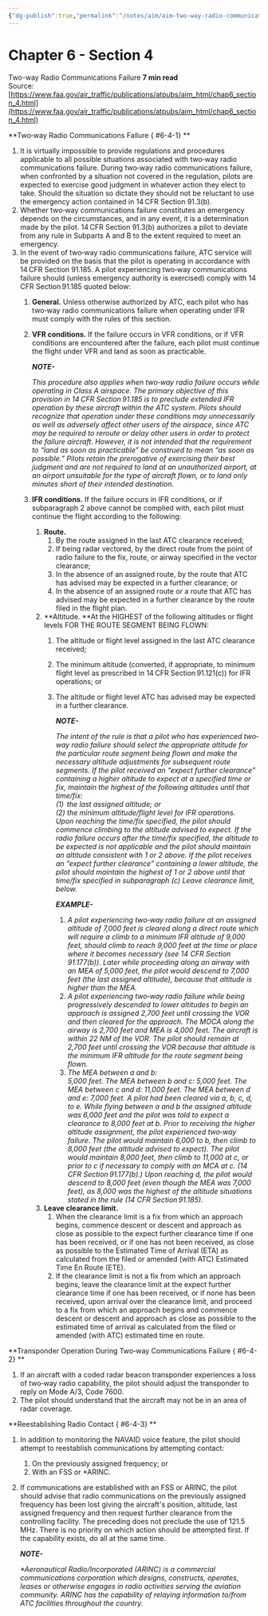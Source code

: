 ```yaml
---
{"dg-publish":true,"permalink":"/notes/aim/aim-two-way-radio-communications-failure/","title":"Two-way Radio Communications Failure"}
---
```



# Chapter 6 - Section 4
Two-way Radio Communications Failure
**7 min read**  
Source: [https://www.faa.gov/air_traffic/publications/atpubs/aim_html/chap6_section_4.html](https://www.faa.gov/air_traffic/publications/atpubs/aim_html/chap6_section_4.html)

<div>

**Two‐way Radio Communications Failure
{ #6-4-1}
**

1.  It is virtually impossible to provide regulations and procedures applicable to all possible situations associated with two‐way radio communications failure. During two‐way radio communications failure, when confronted by a situation not covered in the regulation, pilots are expected to exercise good judgment in whatever action they elect to take. Should the situation so dictate they should not be reluctant to use the emergency action contained in 14 CFR Section 91.3(b).
2.  Whether two‐way communications failure constitutes an emergency depends on the circumstances, and in any event, it is a determination made by the pilot. 14 CFR Section 91.3(b) authorizes a pilot to deviate from any rule in Subparts A and B to the extent required to meet an emergency.
3.  In the event of two‐way radio communications failure, ATC service will be provided on the basis that the pilot is operating in accordance with 14 CFR Section 91.185. A pilot experiencing two‐way communications failure should (unless emergency authority is exercised) comply with 14 CFR Section 91.185 quoted below:
    1.  **General.** Unless otherwise authorized by ATC, each pilot who has two‐way radio communications failure when operating under IFR must comply with the rules of this section.
    2.  **VFR conditions.** If the failure occurs in VFR conditions, or if VFR conditions are encountered after the failure, each pilot must continue the flight under VFR and land as soon as practicable.
        <div>

        <em>**NOTE-**</em>

        <em>This procedure also applies when two‐way radio failure occurs while operating in Class A airspace. The primary objective of this provision in 14 CFR Section 91.185 is to preclude extended IFR operation by these aircraft within the ATC system. Pilots should recognize that operation under these conditions may unnecessarily as well as adversely affect other users of the airspace, since ATC may be required to reroute or delay other users in order to protect the failure aircraft. However, it is not intended that the requirement to “land as soon as practicable” be construed to mean “as soon as possible.” Pilots retain the prerogative of exercising their best judgment and are not required to land at an unauthorized airport, at an airport unsuitable for the type of aircraft flown, or to land only minutes short of their intended destination.</em>

        </div>
    3.  **IFR conditions.** If the failure occurs in IFR conditions, or if subparagraph 2 above cannot be complied with, each pilot must continue the flight according to the following:
        1.  **Route.**
            1.  By the route assigned in the last ATC clearance received;
            2.  If being radar vectored, by the direct route from the point of radio failure to the fix, route, or airway specified in the vector clearance;
            3.  In the absence of an assigned route, by the route that ATC has advised may be expected in a further clearance; or
            4.  In the absence of an assigned route or a route that ATC has advised may be expected in a further clearance by the route filed in the flight plan.
        2.  **Altitude.<em> </em>**At the HIGHEST of the following altitudes or flight levels FOR THE ROUTE SEGMENT BEING FLOWN:
            1.  The altitude or flight level assigned in the last ATC clearance received;
            2.  The minimum altitude (converted, if appropriate, to minimum flight level as prescribed in 14 CFR Section 91.121(c)) for IFR operations; or
            3.  The altitude or flight level ATC has advised may be expected in a further clearance.
                <div>

                <em>**NOTE-**</em>

                <em>The intent of the rule is that a pilot who has experienced two‐way radio failure should select the appropriate altitude for the particular route segment being flown and make the necessary altitude adjustments for subsequent route segments. If the pilot received an “expect further clearance” containing a higher altitude to expect at a specified time or fix, maintain the highest of the following altitudes until that time/fix:  
                (1)  the last assigned altitude; or  
                (2) the minimum altitude/flight level for IFR operations.  
                Upon reaching the time/fix specified, the pilot should commence climbing to the altitude advised to expect. If the radio failure occurs after the time/fix specified, the altitude to be expected is not applicable and the pilot should maintain an altitude consistent with 1 or 2 above. If the pilot receives an “expect further clearance” containing a lower altitude, the pilot should maintain the highest of 1 or 2 above until that time/fix specified in subparagraph (c) Leave clearance limit, below.</em>

                </div>

                <div>

                <em>**EXAMPLE-**</em>

                1.  <em>A pilot experiencing two‐way radio failure at an assigned altitude of 7,000 feet is cleared along a direct route which will require a climb to a minimum IFR altitude of 9,000 feet, should climb to reach 9,000 feet at the time or place where it becomes necessary (see 14 CFR Section 91.177(b)). Later while proceeding along an airway with an MEA of 5,000 feet, the pilot would descend to 7,000 feet (the last assigned altitude), because that altitude is higher than the MEA.</em>
                2.  <em>A pilot experiencing two‐way radio failure while being progressively descended to lower altitudes to begin an approach is assigned 2,700 feet until crossing the VOR and then cleared for the approach. The MOCA along the airway is 2,700 feet and MEA is 4,000 feet. The aircraft is within 22 NM of the VOR. The pilot should remain at 2,700 feet until crossing the VOR because that altitude is the minimum IFR altitude for the route segment being flown.</em>
                3.  <em>The MEA between a and b:  
                    </em><em>5,000 feet. The MEA between b and c: 5,000 feet. The MEA between c and d: 11,000 feet. The MEA between d and e: 7,000 feet. A pilot had been cleared via a, b, c, d, to e. While flying between a and b the assigned altitude was 6,000 feet and the pilot was told to expect a clearance to 8,000 feet at b. Prior to receiving the higher altitude assignment, the pilot experienced two‐way failure. The pilot would maintain 6,000 to b, then climb to 8,000 feet (the altitude advised to expect). The pilot would maintain 8,000 feet, then climb to 11,000 at c, or prior to c if necessary to comply with an MCA at c. (14 CFR Section 91.177(b).) Upon reaching d, the pilot would descend to 8,000 feet (even though the MEA was 7,000 feet), as 8,000 was the highest of the altitude situations stated in the rule (14 CFR Section 91.185).</em>

                </div>
        3.  **Leave clearance limit.**
            1.  When the clearance limit is a fix from which an approach begins, commence descent or descent and approach as close as possible to the expect further clearance time if one has been received, or if one has not been received, as close as possible to the Estimated Time of Arrival (ETA) as calculated from the filed or amended (with ATC) Estimated Time En Route (ETE).
            2.  If the clearance limit is not a fix from which an approach begins, leave the clearance limit at the expect further clearance time if one has been received, or if none has been received, upon arrival over the clearance limit, and proceed to a fix from which an approach begins and commence descent or descent and approach as close as possible to the estimated time of arrival as calculated from the filed or amended (with ATC) estimated time en route.

**Transponder Operation During Two‐way Communications Failure
{ #6-4-2}
**

1.  If an aircraft with a coded radar beacon transponder experiences a loss of two‐way radio capability, the pilot should adjust the transponder to reply on Mode A/3, Code 7600.
2.  The pilot should understand that the aircraft may not be in an area of radar coverage.

**Reestablishing Radio Contact
{ #6-4-3}
**

1.  In addition to monitoring the NAVAID voice feature, the pilot should attempt to reestablish communications by attempting contact:
    1.  On the previously assigned frequency; or
    2.  With an FSS or \*ARINC.
2.  If communications are established with an FSS or ARINC, the pilot should advise that radio communications on the previously assigned frequency has been lost giving the aircraft's position, altitude, last assigned frequency and then request further clearance from the controlling facility. The preceding does not preclude the use of 121.5 MHz. There is no priority on which action should be attempted first. If the capability exists, do all at the same time.
    <div>

    <em>**NOTE-**</em>

    <em>\*Aeronautical Radio/Incorporated (ARINC) is a commercial communications corporation which designs, constructs, operates, leases or otherwise engages in radio activities serving the aviation community. ARINC has the capability of relaying information to/from ATC facilities throughout the country.</em>

    </div>

</div>
